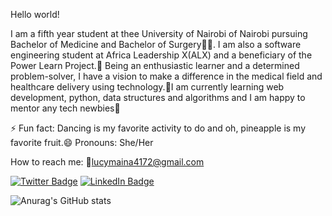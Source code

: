 
Hello world!

I am a fifth year student at thee University of Nairobi of Nairobi pursuing Bachelor of Medicine and Bachelor of Surgery👩‍⚕. I am also a software engineering student at Africa Leadership X(ALX) and a beneficiary of the Power Learn Project.🦋 Being an enthusiastic learner and a determined problem-solver, I have a vision to make a difference in the medical field and healthcare delivery using technology.🦋I am currently learning web development, python, data structures and algorithms and I am happy to mentor any tech newbies👼

⚡ Fun fact: Dancing is my favorite activity to do and oh, pineapple is my favorite fruit.😄 Pronouns: She/Her

How to reach me: 💌lucymaina4172@gmail.com

[![Twitter Badge](https://img.shields.io/badge/Twitter-Profile-informational?style=flat&logo=twitter&logoColor=white&color=1CA2F1)](https://twitter.com/Maina__Njeri)
[![LinkedIn Badge](https://img.shields.io/badge/LinkedIn-Profile-informational?style=flat&logo=linkedin&logoColor=white&color=0D76A8)](www.linkedin.com/in/lucymaina)

![Anurag's GitHub stats](https://github-readme-stats.vercel.app/api?username=NjeriMaina4172&show_icons=true&theme=radical)
